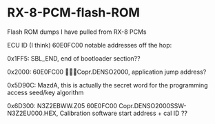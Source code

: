 # RX-8-PCM-flash-ROM
Flash ROM dumps I have pulled from RX-8 PCMs

ECU ID (I think) 60E0FC00 notable addresses off the hop: 

0x1FF5: SBL_END, end of bootloader section??

0x2000: 60E0FC00 Copr.DENSO2000, application jump address?

0x5D90C: MazdA, this is actually the secret word for the programming access seed/key algorithm

0x6D300: N3Z2EBWW.Z05 60E0FC00 Copr.DENSO2000SSW-N3Z2EU000.HEX, Calibration software start address + cal ID ??
